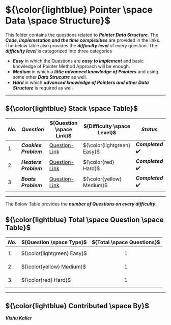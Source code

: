# ${\color{lightblue} Pointer \space Data \space Structure}$

This folder contains the questions related to ***Pointer Data Structure***. The ***Code, Implemetation and the time complexities*** are provided in the links. The 
below table also provides the ***difficulty level*** of every question. The ***difficulty level*** is categorized into three categories
- ***Easy*** in which the Questions are ***easy to implement*** and basic knowledge of Pointer Method Approach will be enough.
- ***Medium*** in which a ***little advanced knowledge of Pointers*** and using some other ***Data Strucutre*** as well.
- ***Hard*** in which ***advanced knowledge of Pointers and other Data Structure*** is required as well.

-----

## ${\color{lightblue} Stack \space Table}$


| ${No.}$ | ${Question}$ | ${Question \space Link}$ | ${Difficulty \space Level}$ | ${Status}$ |
|-|-|-|-|-|
| 1. | ***Cookies Problem*** | [Question-Link](https://github.com/VishuKalier2003/Cookies/blob/main/Cookies.java) | ${\color{lightgreen} Easy}$ | ***Completed*** ✔️ |
| 2. | ***Heaters Problem*** | [Question-Link](https://github.com/VishuKalier2003/Minimum-Radius-of-Heaters/blob/main/HeatersHouses.java) | ${\color{red} Hard}$ | ***Completed*** ✔️ |
| 3. | ***Boats Problem*** | [Question-Link](https://github.com/VishuKalier2003/Boats/blob/main/Boat.java) | ${\color{yellow} Medium}$ | ***Completed*** ✔️ |


-----

The Below Table provides the ***number of Questions on every difficulty***.

## ${\color{lightblue} Total \space Question \space Table}$

| ${No.}$ | ${Question \space Type}$ | ${Total \space Questions}$ |
|-|-|-|
| 1. | ${\color{lightgreen} Easy}$ | $${1}$$ |
| 2. | ${\color{yellow} Medium}$ | $${1}$$ |
| 3. | ${\color{red} Hard}$ | $${1}$$ |

-----

## ${\color{lightblue} Contributed \space By}$
***Vishu Kalier***
